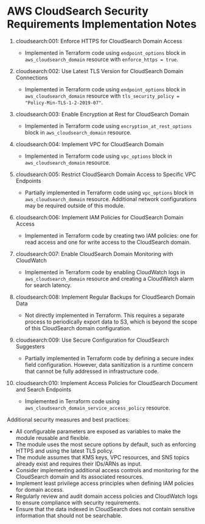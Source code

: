 # AWS CloudSearch Security Requirements Implementation Notes

1. cloudsearch:001: Enforce HTTPS for CloudSearch Domain Access
   - Implemented in Terraform code using `endpoint_options` block in `aws_cloudsearch_domain` resource with `enforce_https = true`.

2. cloudsearch:002: Use Latest TLS Version for CloudSearch Domain Connections
   - Implemented in Terraform code using `endpoint_options` block in `aws_cloudsearch_domain` resource with `tls_security_policy = "Policy-Min-TLS-1-2-2019-07"`.

3. cloudsearch:003: Enable Encryption at Rest for CloudSearch Domain
   - Implemented in Terraform code using `encryption_at_rest_options` block in `aws_cloudsearch_domain` resource.

4. cloudsearch:004: Implement VPC for CloudSearch Domain
   - Implemented in Terraform code using `vpc_options` block in `aws_cloudsearch_domain` resource.

5. cloudsearch:005: Restrict CloudSearch Domain Access to Specific VPC Endpoints
   - Partially implemented in Terraform code using `vpc_options` block in `aws_cloudsearch_domain` resource. Additional network configurations may be required outside of this module.

6. cloudsearch:006: Implement IAM Policies for CloudSearch Domain Access
   - Implemented in Terraform code by creating two IAM policies: one for read access and one for write access to the CloudSearch domain.

7. cloudsearch:007: Enable CloudSearch Domain Monitoring with CloudWatch
   - Implemented in Terraform code by enabling CloudWatch logs in `aws_cloudsearch_domain` resource and creating a CloudWatch alarm for search latency.

8. cloudsearch:008: Implement Regular Backups for CloudSearch Domain Data
   - Not directly implemented in Terraform. This requires a separate process to periodically export data to S3, which is beyond the scope of this CloudSearch domain configuration.

9. cloudsearch:009: Use Secure Configuration for CloudSearch Suggesters
   - Partially implemented in Terraform code by defining a secure index field configuration. However, data sanitization is a runtime concern that cannot be fully addressed in infrastructure code.

10. cloudsearch:010: Implement Access Policies for CloudSearch Document and Search Endpoints
    - Implemented in Terraform code using `aws_cloudsearch_domain_service_access_policy` resource.

Additional security measures and best practices:
- All configurable parameters are exposed as variables to make the module reusable and flexible.
- The module uses the most secure options by default, such as enforcing HTTPS and using the latest TLS policy.
- The module assumes that KMS keys, VPC resources, and SNS topics already exist and requires their IDs/ARNs as input.
- Consider implementing additional access controls and monitoring for the CloudSearch domain and its associated resources.
- Implement least privilege access principles when defining IAM policies for domain access.
- Regularly review and audit domain access policies and CloudWatch logs to ensure compliance with security requirements.
- Ensure that the data indexed in CloudSearch does not contain sensitive information that should not be searchable.